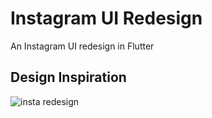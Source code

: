 # Instagram UI Redesign
 An Instagram UI redesign in Flutter 
 
## Design Inspiration
![insta redesign](https://user-images.githubusercontent.com/38382273/119204410-07006e80-ba9e-11eb-82b9-8014538e6b05.jpg)

